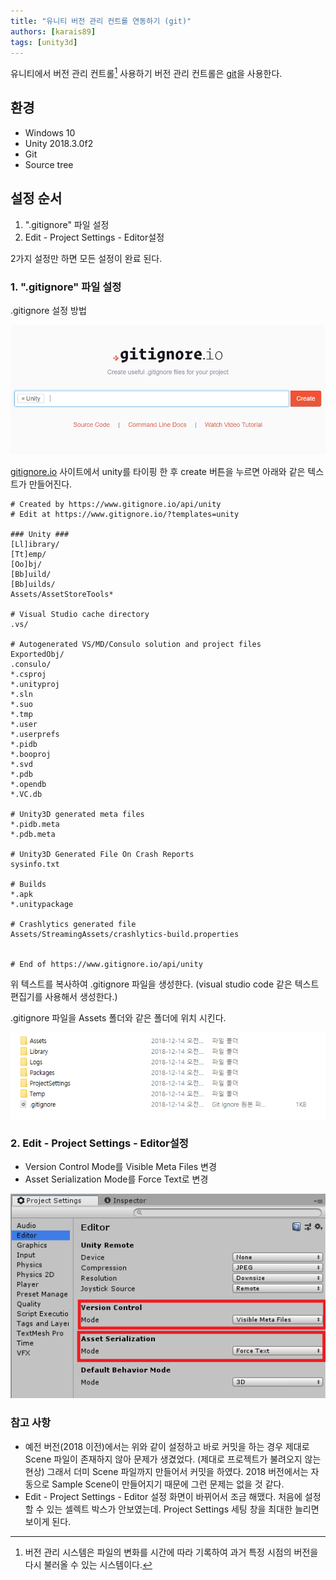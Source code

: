 ```yaml
---
title: "유니티 버전 관리 컨트롤 연동하기 (git)"
authors: [karais89]
tags: [unity3d]
---
```


유니티에서 버전 관리 컨트롤[^1] 사용하기 버전 관리 컨트롤은 [git](https://git-scm.com/)을 사용한다.

## 환경
- Windows 10
- Unity 2018.3.0f2
- Git
- Source tree

## 설정 순서

1. ".gitignore" 파일 설정
2. Edit - Project Settings - Editor설정

2가지 설정만 하면 모든 설정이 완료 된다.

### 1. ".gitignore" 파일 설정

.gitignore 설정 방법

![gitignore folder](./2018-12-14-1.png)

[gitignore.io](https://www.gitignore.io/) 사이트에서 unity를 타이핑 한 후 create 버튼을 누르면 아래와 같은 텍스트가 만들어진다.

```gitignore
# Created by https://www.gitignore.io/api/unity
# Edit at https://www.gitignore.io/?templates=unity

### Unity ###
[Ll]ibrary/
[Tt]emp/
[Oo]bj/
[Bb]uild/
[Bb]uilds/
Assets/AssetStoreTools*

# Visual Studio cache directory
.vs/

# Autogenerated VS/MD/Consulo solution and project files
ExportedObj/
.consulo/
*.csproj
*.unityproj
*.sln
*.suo
*.tmp
*.user
*.userprefs
*.pidb
*.booproj
*.svd
*.pdb
*.opendb
*.VC.db

# Unity3D generated meta files
*.pidb.meta
*.pdb.meta

# Unity3D Generated File On Crash Reports
sysinfo.txt

# Builds
*.apk
*.unitypackage

# Crashlytics generated file
Assets/StreamingAssets/crashlytics-build.properties


# End of https://www.gitignore.io/api/unity
```

위 텍스트를 복사하여 .gitignore 파일을 생성한다. (visual studio code 같은 텍스트 편집기를 사용해서 생성한다.)

.gitignore 파일을 Assets 폴더와 같은 폴더에 위치 시킨다.

![gitignore folder](./2018-12-14-2.png)

### 2. Edit - Project Settings - Editor설정
  - Version Control Mode를 Visible Meta Files 변경
  - Asset Serialization Mode를 Force Text로 변경

![gitignore folder](./2018-12-14-3.png)

### 참고 사항

- 예전 버전(2018 이전)에서는 위와 같이 설정하고 바로 커밋을 하는 경우 제대로 Scene 파일이 존재하지 않아 문제가 생겼었다. (제대로 프로젝트가 불려오지 않는 현상) 그래서 더미 Scene 파일까지 만들어서 커밋을 하였다.
2018 버전에서는 자동으로 Sample Scene이 만들어지기 때문에 그런 문제는 없을 것 같다.
- Edit - Project Settings - Editor 설정 화면이 바뀌어서 조금 해맸다. 처음에 설정 할 수 있는 셀렉트 박스가 안보였는데. Project Settings 세팅 창을 최대한 늘리면 보이게 된다.

[^1]: 버전 관리 시스템은 파일의 변화를 시간에 따라 기록하여 과거 특정 시점의 버전을 다시 불러올 수 있는 시스템이다.